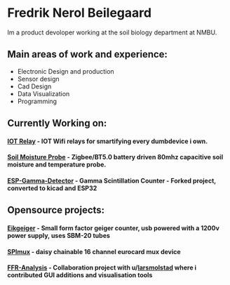 # Fredrik Nerol Beilegaard

Im a product devoloper working at the soil biology department at NMBU.

## Main areas of work and experience:
- Electronic Design and production
- Sensor design
- Cad Design
- Data Visualization
- Programming

## Currently Working on:
#### [IOT Relay](https://github.com/fredriknk/esprelay) - IOT Wifi relays for smartifying every dumbdevice i own.
#### [Soil Moisture Probe](https://github.com/fredriknk/SoilSense) - Zigbee/BT5.0 battery driven 80mhz capacitive soil moisture and temperature probe.
#### [ESP-Gamma-Detector](https://github.com/fredriknk/ESP-Gamma-Detector) - Gamma Scintillation Counter - Forked project, converted to kicad and ESP32

## Opensource projects:

#### [Eikgeiger](https://github.com/fredriknk/eikgeiger) - Small form factor geiger counter, usb powered with a 1200v power supply, uses SBM-20 tubes
#### [SPImux](https://github.com/fredriknk/spimux) - daisy chainable 16 channel eurocard mux device
#### [FFR-Analysis](https://github.com/fredriknk/ffr_analysis) - Collaboration project with u/[larsmolstad](https://github.com/larsmolstad) where i contributed GUI additions and visualisation tools
